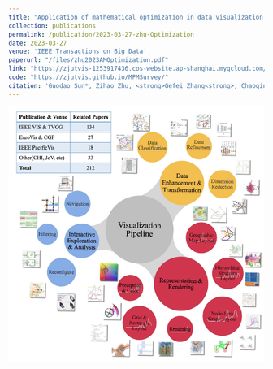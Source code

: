 ```yaml
---
title: "Application of mathematical optimization in data visualization and visual analytics: a survey"
collection: publications
permalink: /publication/2023-03-27-zhu-Optimization
date: 2023-03-27
venue: 'IEEE Transactions on Big Data'
paperurl: "/files/zhu2023AMOptimization.pdf"
link: "https://zjutvis-1253917436.cos-website.ap-shanghai.myqcloud.com/papers/pdf/zhu2023AMOptimization.pdf"
code: "https://zjutvis.github.io/MPMSurvey/"
citation: 'Guodao Sun*, Zihao Zhu, <strong>Gefei Zhang<strong>, Chaoqing Xu, Yunchao Wang, Sujia Zhu, Baofeng Chang, Ronghua Liang. &quot; Application of mathematical optimization in data visualization and visual analytics: a survey.&quot; <i>IEEE Transactions on Big Data,  2023</i>. 1(1).'
---
```


<img src="/images/zhu2023AMOptimization.png" />
